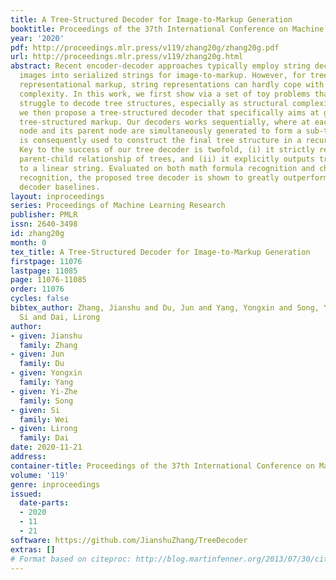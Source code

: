 ```yaml
---
title: A Tree-Structured Decoder for Image-to-Markup Generation
booktitle: Proceedings of the 37th International Conference on Machine Learning
year: '2020'
pdf: http://proceedings.mlr.press/v119/zhang20g/zhang20g.pdf
url: http://proceedings.mlr.press/v119/zhang20g.html
abstract: Recent encoder-decoder approaches typically employ string decoders to convert
  images into serialized strings for image-to-markup. However, for tree-structured
  representational markup, string representations can hardly cope with the structural
  complexity. In this work, we first show via a set of toy problems that string decoders
  struggle to decode tree structures, especially as structural complexity increases,
  we then propose a tree-structured decoder that specifically aims at generating a
  tree-structured markup. Our decoders works sequentially, where at each step a child
  node and its parent node are simultaneously generated to form a sub-tree. This sub-tree
  is consequently used to construct the final tree structure in a recurrent manner.
  Key to the success of our tree decoder is twofold, (i) it strictly respects the
  parent-child relationship of trees, and (ii) it explicitly outputs trees as oppose
  to a linear string. Evaluated on both math formula recognition and chemical formula
  recognition, the proposed tree decoder is shown to greatly outperform strong string
  decoder baselines.
layout: inproceedings
series: Proceedings of Machine Learning Research
publisher: PMLR
issn: 2640-3498
id: zhang20g
month: 0
tex_title: A Tree-Structured Decoder for Image-to-Markup Generation
firstpage: 11076
lastpage: 11085
page: 11076-11085
order: 11076
cycles: false
bibtex_author: Zhang, Jianshu and Du, Jun and Yang, Yongxin and Song, Yi-Zhe and Wei,
  Si and Dai, Lirong
author:
- given: Jianshu
  family: Zhang
- given: Jun
  family: Du
- given: Yongxin
  family: Yang
- given: Yi-Zhe
  family: Song
- given: Si
  family: Wei
- given: Lirong
  family: Dai
date: 2020-11-21
address: 
container-title: Proceedings of the 37th International Conference on Machine Learning
volume: '119'
genre: inproceedings
issued:
  date-parts:
  - 2020
  - 11
  - 21
software: https://github.com/JianshuZhang/TreeDecoder
extras: []
# Format based on citeproc: http://blog.martinfenner.org/2013/07/30/citeproc-yaml-for-bibliographies/
---
```

